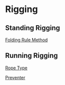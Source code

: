 # Rigging

## Standing Rigging

[Folding Rule Method](standing-rigging/folding-rule-method.md)

## Running Rigging

[Rope Type](running-rigging/rope-type.md)

[Preventer](running-rigging/preventer.md)



